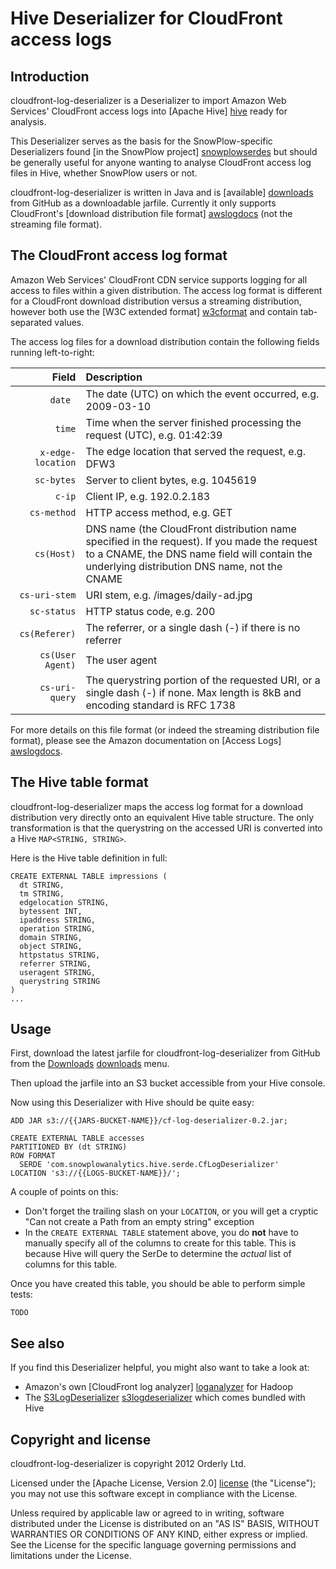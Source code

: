 # Hive Deserializer for CloudFront access logs

## Introduction

cloudfront-log-deserializer is a Deserializer to import Amazon Web Services' CloudFront access logs into [Apache Hive] [hive] ready for analysis.

This Deserializer serves as the basis for the SnowPlow-specific Deserializers found [in the SnowPlow project] [snowplowserdes] but should be generally useful for anyone wanting to analyse CloudFront access log files in Hive, whether SnowPlow users or not.

cloudfront-log-deserializer is written in Java and is [available] [downloads] from GitHub as a downloadable jarfile. Currently it only supports CloudFront's [download distribution file format] [awslogdocs] (not the streaming file format).

## The CloudFront access log format

Amazon Web Services' CloudFront CDN service supports logging for all access to files within a given distribution. The access log format is different for a CloudFront download distribution versus a streaming distribution, however both use the [W3C extended format] [w3cformat] and contain tab-separated values.

The access log files for a download distribution contain the following fields running left-to-right:

| **Field**         | **Description**                                                                                                                                                                               |
|------------------:|:----------------------------------------------------------------------------------------------------------------------------------------------------------------------------------------------|
| `date `           | The date (UTC) on which the event occurred, e.g. 2009-03-10                                                                                                                                   |
| `time`            | Time when the server finished processing the request (UTC), e.g. 01:42:39                                                                                                                     | 
| `x-edge-location` | The edge location that served the request, e.g. DFW3                                                                                                                                          |
| `sc-bytes`        | Server to client bytes, e.g. 1045619                                                                                                                                                          |
| `c-ip`            | Client IP, e.g. 192.0.2.183                                                                                                                                                                   |
| `cs-method`       | HTTP access method, e.g. GET                                                                                                                                                                  |
| `cs(Host)`        | DNS name (the CloudFront distribution name specified in the request). If you made the request to a CNAME, the DNS name field will contain the underlying distribution DNS name, not the CNAME | 
| `cs-uri-stem`     | URI stem, e.g. /images/daily-ad.jpg                                                                                                                                                           |
| `sc-status`       | HTTP status code, e.g. 200                                                                                                                                                                    |
| `cs(Referer)`     | The referrer, or a single dash (-) if there is no referrer                                                                                                                                    |
| `cs(User Agent)`  | The user agent                                                                                                                                                                                |
| `cs-uri-query`    | The querystring portion of the requested URI, or a single dash (-) if none. Max length is 8kB and encoding standard is RFC 1738 |

For more details on this file format (or indeed the streaming distribution file format), please see the Amazon documentation on [Access Logs] [awslogdocs].

## The Hive table format

cloudfront-log-deserializer maps the access log format for a download distribution very directly onto an equivalent Hive table structure. The only transformation is that the querystring on the accessed URI is converted into a Hive `MAP<STRING, STRING>`.

Here is the Hive table definition in full:

    CREATE EXTERNAL TABLE impressions (
      dt STRING,
      tm STRING,
      edgelocation STRING,
      bytessent INT,
      ipaddress STRING,
      operation STRING,
      domain STRING,
      object STRING,
      httpstatus STRING,
      referrer STRING, 
      useragent STRING,
      querystring STRING
    )
    ...

## Usage

First, download the latest jarfile for cloudfront-log-deserializer from GitHub from the [Downloads] [downloads] menu.

Then upload the jarfile into an S3 bucket accessible from your Hive console.

Now using this Deserializer with Hive should be quite easy:

    ADD JAR s3://{{JARS-BUCKET-NAME}}/cf-log-deserializer-0.2.jar;

    CREATE EXTERNAL TABLE accesses 
    PARTITIONED BY (dt STRING)
    ROW FORMAT 
      SERDE 'com.snowplowanalytics.hive.serde.CfLogDeserializer'
    LOCATION 's3://{{LOGS-BUCKET-NAME}}/';

A couple of points on this:

* Don't forget the trailing slash on your `LOCATION`, or you will get a cryptic "Can not create a Path from an empty string" exception
* In the `CREATE EXTERNAL TABLE` statement above, you do **not** have to manually specify all of the columns to create for this table. This is because Hive will query the SerDe to determine the _actual_ list of columns for this table.

Once you have created this table, you should be able to perform simple tests:

    TODO

## See also

If you find this Deserializer helpful, you might also want to take a look at:

* Amazon's own [CloudFront log analyzer] [loganalyzer] for Hadoop 
* The [S3LogDeserializer] [s3logdeserializer] which comes bundled with Hive

## Copyright and license

cloudfront-log-deserializer is copyright 2012 Orderly Ltd.

Licensed under the [Apache License, Version 2.0] [license] (the "License");
you may not use this software except in compliance with the License.

Unless required by applicable law or agreed to in writing, software
distributed under the License is distributed on an "AS IS" BASIS,
WITHOUT WARRANTIES OR CONDITIONS OF ANY KIND, either express or implied.
See the License for the specific language governing permissions and
limitations under the License.

[hive]: http://hive.apache.org/ 
[snowplowserdes]: https://github.com/snowplow/snowplow/tree/master/serdes
[awslogdocs]: http://docs.amazonwebservices.com/AmazonCloudFront/latest/DeveloperGuide/AccessLogs.html#LogFileFormat
[license]: http://www.apache.org/licenses/LICENSE-2.0
[loganalyzer]: http://elasticmapreduce.s3.amazonaws.com/samples/cloudfront/code/cloudfront-loganalyzer.tgz
[w3cformat]: http://www.w3.org/TR/WD-logfile.html 
[s3logdeserializer]: http://javasourcecode.org/html/open-source/hive/hive-0.7.1/org/apache/hadoop/hive/contrib/serde2/s3/S3LogDeserializer.html
[downloads]: https://github.com/snowplow/cloudfront-log-deserializer/downloads
